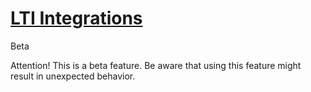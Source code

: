 #  [LTI Integrations](LTI+Integrations.html)

Beta

Attention! This is a beta feature. Be aware that using this feature might
result in unexpected behavior.

